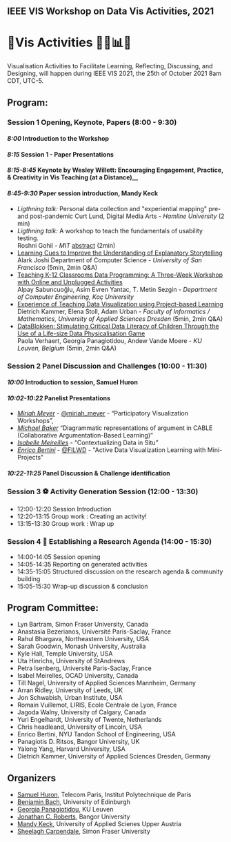 ## IEEE VIS Workshop on Data Vis Activities, 2021

# 🎉Vis Activities 🍻🧠📊💡
Visualisation Activities to Facilitate Learning, Reflecting, Discussing, and Designing, will happen during IEEE VIS 2021, the 25th of October 2021 8am CDT, UTC-5.


## Program:

### Session 1 Opening, Keynote, Papers (8:00 - 9:30)

#### _8:00_ __Introduction to the Workshop__

#### _8:15_ __Session 1 - Paper Presentations__

#### _8:15-8:45_ Keynote by Wesley Willett: Encouraging Engagement, Practice, & Creativity in Vis Teaching (at a Distance)__

#### _8:45-9:30_ __Paper session introduction, Mandy Keck__

* _Ligthning talk:_ Personal data collection and "experiential mapping" pre- and post-pandemic
Curt Lund, Digital Media Arts - _Hamline University_ (2 min) 
* _Ligthning talk:_ A workshop to teach the fundamentals of usability testing.    
Roshni Gohil - _MIT_  [abstract](papers/Abstract-Gohil-UsabilityTestingDataVisualizations.pdf) (2min)
* [Learning Cues to Improve the Understanding of Explanatory Storytelling](papers/1154_Alark_Joshi.pdf)   
Alark Joshi Department of Computer Science - _University of San Francisco_ (5min, 2min Q&A)
* [Teaching K-12 Classrooms Data Programming: A Three-Week Workshop with Online and Unplugged Activities](papers/1355_Alpay_Sabuncuoglo.pdf)   
Alpay Sabuncuoğlu, Asim Evren Yantac, T. Metin Sezgin - _Department of Computer Engineering, Koç University_
* [Experience of Teaching Data Visualization using Project-based Learning](papers/6705_Dietrich_Kammer.pdf)  
Dietrich Kammer, Elena Stoll, Adam Urban - _Faculty of Informatics / Mathematics, University of Applied Sciences Dresden_ (5min, 2min Q&A)
* [DataBlokken: Stimulating Critical Data Literacy of Children Through the Use of a Life-size Data Physicalisation Game](papers/8933_Paola_Verhaert.pdf)  
Paola Verhaert, Georgia Panagiotidou, Andew Vande Moere - _KU Leuven, Belgium_ (5min, 2min Q&A)


### Session 2 Panel Discussion and Challenges (10:00 - 11:30)

#### _10:00_ __Introduction to session, Samuel Huron__ 
#### _10:02-10:22_ __Panelist Presentations__ 

* _[Miriah Meyer](https://miriah.github.io/)_ - [@miriah_meyer](https://twitter.com/miriah_meyer) - “Participatory Visualization Workshops”,
* _[Michael Baker](https://scholar.google.com/citations?user=PimAOhsAAAAJ&hl=fr)_  “Diagrammatic representations of argument in CABLE (Collaborative Argumentation-Based Learning)” 
* _[Isabelle Meireilles](https://www2.ocadu.ca/bio/isabel-meirelles-0)_ - “Contextualizing Data in Situ”
* _[Enrico Bertini](http://enrico.bertini.io/)_ - [@FILWD](https://twitter.com/filwd) - "Active Data Visualization Learning with Mini-Projects"

#### _10:22-11:25_ __Panel Discussion & Challenge identification__


### Session 3 ⚽️ Activity Generation Session (12:00 - 13:30)
* 12:00-12:20   Session Introduction
* 12:20-13:15	Group work : Creating an activity!
* 13:15-13:30	Group work : Wrap up 

### Session 4 📝 Establishing a Research Agenda (14:00 - 15:30)
* 14:00-14:05	Session opening 
* 14:05-14:35	Reporting on generated activities
* 14:35-15:05	Structured discussion on the research agenda & community building 
* 15:05-15:30	Wrap-up discussion & conclusion 


## Program Committee:

* Lyn Bartram, Simon Fraser University, Canada
* Anastasia Bezerianos, Université Paris-Saclay, France
* Rahul Bhargava, Northeastern University, USA
* Sarah Goodwin, Monash University, Australia
* Kyle Hall, Temple University, USA
* Uta Hinrichs, University of StAndrews
* Petra Isenberg, Université Paris-Saclay, France
* Isabel Meirelles, OCAD University, Canada
* Till Nagel, University of Applied Sciences Mannheim, Germany
* Arran Ridley, University of Leeds, UK
* Jon Schwabish, Urban Institute, USA
* Romain Vuillemot, LIRIS, Ecole Centrale de Lyon, France
* Jagoda Walny, University of Calgary, Canada
* Yuri Engelhardt, University of Twente, Netherlands
* Chris headleand, University of Lincoln, USA
* Enrico Bertini, NYU Tandon School of Engineering, USA
* Panagiotis D. Ritsos, Bangor University, UK
* Yalong Yang, Harvard University, USA
* Dietrich Kammer, University of Applied Sciences Dresden, Germany

## Organizers

* [Samuel Huron](https://perso.telecom-paristech.fr/shuron/#!index.md), Telecom Paris, Institut Polytechnique de Paris
* [Benjamin Bach](http://benjbach.me), University of Edinburgh 
* [Georgia Panagiotidou](https://www.kuleuven.be/wieiswie/en/person/00120899), KU Leuven
* [Jonathan C. Roberts](https://www.bangor.ac.uk/computer-science-and-electronic-engineering/staff/jonathan-roberts/en), Bangor University
* [Mandy Keck](http://www.visual-search.org), University of Applied Scienes Upper Austria
* [Sheelagh Carpendale](https://www.cs.sfu.ca/~sheelagh/), Simon Fraser University




